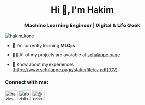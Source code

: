 <h1 align="center">Hi 👋, I'm Hakim</h1>
<h3 align="center">Machine Learning Engineer | Digital & Life Geek</h3>

<p align="left"> <a href="https://twitter.com/HakimKone" target="blank"><img src="https://img.shields.io/twitter/follow/hakim_kone?logo=twitter&style=for-the-badge" alt="hakim_kone" /></a> </p>

- 🌱 I’m currently learning **MLOps**

- 👨‍💻 All of my projects are available at [schalappe.page](schalappe.page)

- 📄 Know about my experiences [https://www.schalappe.page/static/file/cv.pdf](CV)

<h3 align="left">Connect with me:</h3>
<p align="left">
<a href="https://twitter.com/hakim_kone" target="blank"><img align="center" src="https://raw.githubusercontent.com/rahuldkjain/github-profile-readme-generator/master/src/images/icons/Social/twitter.svg" alt="hakim_kone" height="30" width="40" /></a>
<a href="https://linkedin.com/in/abdallah-hakim-kone" target="blank"><img align="center" src="https://raw.githubusercontent.com/rahuldkjain/github-profile-readme-generator/master/src/images/icons/Social/linked-in-alt.svg" alt="abdallah-hakim-kone" height="30" width="40" /></a>
<a href="https://medium.com/@schalappe" target="blank"><img align="center" src="https://raw.githubusercontent.com/rahuldkjain/github-profile-readme-generator/master/src/images/icons/Social/medium.svg" alt="@schalappe" height="30" width="40" /></a>
</p>
